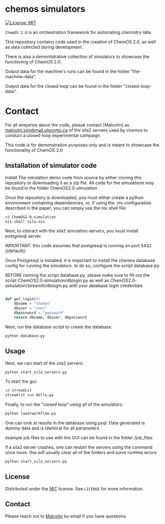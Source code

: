 # chemos simulators

[![License: MIT](https://img.shields.io/badge/License-MIT-yellow.svg)](https://opensource.org/licenses/MIT)


`ChemOS 2.0` is an orchestration framework for automating chemistry labs.

This repository contains code used in the creation of ChemOS 2.0, as well as data collected during development.

There is also a demontstrative collection of simulators to showcase the functioning of ChemOS 2.0.

Output data for the machine's runs can be found in the folder "the-machine-data".

Output data for the closed loop can be found in the folder "closed-loop-data".


# Contact

For all enquiries about the code, please contact [Malcolm] as malcolm.sim@mail.utoronto.ca
 of the sila2 servers used by chemos to conduct a closed-loop experimental campaign.

This code is for demonstration purposes only and is meant to showcase the functionality of ChemOS 2.0

## Installation of simulator code

Install The simulation demo code from source by either cloning this repository or downloading it as a zip file.
All code for the simulations may be found in the folder ChemOS2.0-simulation

Once the repository is downloaded, you must either create a python environment containing dependencies, or, if using the .nix configuration described in the paper, you can simply use the nix shell file:

```Bash
cd ChemOS2.0-simulation
nix-shell sila.nix
```

Next, to interact with the sila2 simulation servers, you must install postgresql
server. 

IMPORTANT: this code assumes that postgresql is running on port 5432 ((default))

Once Postgresql is installed, it is important to install the chemos
database config for running the simulators.
to do so, configure the script database.py:

BEFORE running the script database.py, please make sure to fill out the script ChemOS2.0-simulation/dblogin.py as well as ChemOS2.0-simulation/streamlit/dblogin.py with your database login credentials

```Python

def get_login():
    dbname = "chemos"
    dbuser = "user"
    dbpassword = "password"
    return dbname, dbuser, dbpassword

```
Next, run the database script to create the database. 

```Bash
python database.py
```


## Usage

Next, we can start of the sila2 servers:

```Bash
python start_sila_servers.py
```

To start the gui:

```Bash
cd streamlit
streamlit run Hello.py
```


Finally, to run the "closed loop" using all of the simulators:

```Bash
python laserworkflow.py
```

One can look at results in the database using psql. Data generated is dummy data and is identical for all parameters.

example job files to use with the GUI can be found in the folder /job_files

if a sila2 server crashes, one can restart the servers using the command once more. this will usually clear all of the folders and solve runtime errors.
```Bash
python start_sila_servers.py
```


## License

Distributed under the [MIT](https://choosealicense.com/licenses/mit/)
 license. See `LICENSE` for more information.

## Contact

Please reach out to [Malcolm](malcolm.sim@mail.utoronto.ca) by email if you have questions.



